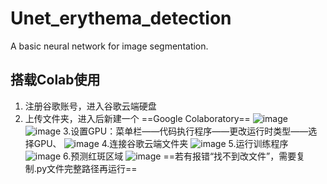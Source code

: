# Unet_erythema_detection
A basic neural network for image segmentation.

## 搭载Colab使用
1. 注册谷歌账号，进入谷歌云端硬盘
2. 上传文件夹，进入后新建一个 ==Google Colaboratory==
![image](https://user-images.githubusercontent.com/61897026/149624698-35ae994d-3efa-4f00-892a-4c11bcb49990.png)
![image](https://user-images.githubusercontent.com/61897026/149624762-db310230-78fe-4e9c-ad4c-cc64f44fc357.png)
3.设置GPU：菜单栏——代码执行程序——更改运行时类型——选择GPU、
![image](https://user-images.githubusercontent.com/61897026/149624838-c7c963a3-3540-44fa-be73-718dcc677ed0.png)
4.连接谷歌云端文件夹
![image](https://user-images.githubusercontent.com/61897026/149624857-c37afd05-f9bb-48a8-bca0-024f3869f5b4.png)
5.运行训练程序
![image](https://user-images.githubusercontent.com/61897026/149624872-abd36339-a971-4dd3-95fd-522dd417562f.png)
6.预测红斑区域
![image](https://user-images.githubusercontent.com/61897026/149624898-d4b1500e-f686-4e04-a339-f59d53e1c008.png)
==若有报错“找不到改文件”，需要复制.py文件完整路径再运行==





